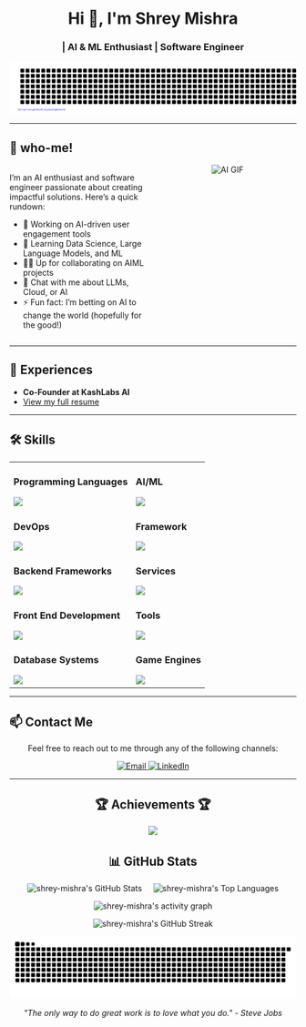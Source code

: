 <h1 align="center">Hi 👋, I'm Shrey Mishra</h1>
<h3 align="center">| AI & ML Enthusiast | Software Engineer</h3>

![gitartwork](gitartwork.svg)




---

## 🚀 who-me!

<div style="display: flex; justify-content: space-between; gap: 20px;">
  <div style="flex: 1; text-align: left;">
    <p>I’m an AI enthusiast and software engineer passionate about creating impactful solutions. Here’s a quick rundown:</p>
    <ul>
      <li>🔭 Working on AI-driven user engagement tools</li>
      <li>🌱 Learning Data Science, Large Language Models, and ML</li>
      <li>👯‍♂️ Up for collaborating on AIML projects</li>
      <li>💬 Chat with me about LLMs, Cloud, or AI</li>
      <li>⚡ Fun fact: I’m betting on AI to change the world (hopefully for the good!)</li>
    </ul>
  </div>
  <div style="flex: 1; text-align: center;">
    <img src="https://i.gifer.com/Gmjd.gif" alt="AI GIF" style="width: 300px; height: auto;"/>
  </div>
</div>

---

## 📄 Experiences
- **Co-Founder at KashLabs AI**  
- [View my full resume](https://drive.google.com/file/d/14O4oVN6HEjzotuLcE1KcLe0Q0DglqXHf/view?usp=sharing)

---

## 🛠️ Skills

<table style="border-collapse: collapse; width: 100%;">
  <tr>
    <td>
      <h3>Programming Languages</h3>
      <img src="https://skillicons.dev/icons?i=python,c,javascript" />
      <h3>DevOps</h3>
      <img src="https://skillicons.dev/icons?i=docker,aws,gcp" />
      <h3>Backend Frameworks</h3>
      <img src="https://skillicons.dev/icons?i=fastapi,flask,django,redis,postgresql" />
      <h3>Front End Development</h3>
      <img src="https://skillicons.dev/icons?i=html,css,javascript,react" />
      <h3>Database Systems</h3>
      <img src="https://skillicons.dev/icons?i=mongodb,mysql,postgres" />
    </td>
    <td>
      <h3>AI/ML</h3>
      <img src="https://skillicons.dev/icons?i=pytorch,opencv,scikitlearn,numpy,pandas" />
      <h3>Framework</h3>
      <img src="https://skillicons.dev/icons?i=django,fastapi" />
      <h3>Services</h3>
      <img src="https://skillicons.dev/icons?i=azure,firebase,postman" />
      <h3>Tools</h3>
      <img src="https://skillicons.dev/icons?i=git,vscode,linux,nginx" />
      <h3>Game Engines</h3>
      <img src="https://skillicons.dev/icons?i=unreal" />
    </td>
  </tr>
</table>


---

## 📫 Contact Me

<p align="center">Feel free to reach out to me through any of the following channels:</p>

<p align="center">
  <a href="mailto:shrey.mishra.dev@gmail.com">
    <img src="https://img.shields.io/badge/Email-shrey.mishra.dev%40gmail.com-333333?style=for-the-badge&logo=gmail&logoColor=white" alt="Email">
  </a>
  <a href="https://www.linkedin.com/in/-shrey-mishra">
    <img src="https://img.shields.io/badge/LinkedIn-Shrey%20Mishra-0A66C2?style=for-the-badge&logo=linkedin&logoColor=white" alt="LinkedIn">
  </a>
</p>

---


<!-- Trophies -->
<h2 align="center">🏆 Achievements 🏆</h2>
<p align="center">
  <img src="https://github-profile-trophy.vercel.app/?username=shrey-mishra&theme=onestar" />
</p>

<h2 align="center">📊 GitHub Stats</h2>

<p align="center">
  <div style="display: flex; justify-content: center; align-items: center; margin: 0 auto;">
    <img src="https://github-readme-stats.vercel.app/api?username=shrey-mishra&show_icons=true&count_private=true&theme=react&include_all_commits=true&hide_border=true&custom_title=My%20GitHub%20Stats&animated=true" alt="shrey-mishra's GitHub Stats" style="margin: 0 10px;"/>
    <img src="https://github-readme-stats.vercel.app/api/top-langs/?username=shrey-mishra&layout=compact&theme=react&hide_border=true" alt="shrey-mishra's Top Languages" style="margin: 0 10px;"/>
  </div>
</p>

<p align="center">
  <img src="https://github-readme-activity-graph.vercel.app/graph?username=shrey-mishra&theme=react-dark" alt="shrey-mishra's activity graph" />
</p>
<p align="center">
  <img src="https://github-readme-streak-stats.herokuapp.com/?user=shrey-mishra&theme=vue-dark&hide_border=true" alt="shrey-mishra's GitHub Streak" />
</p>

![snake gif](https://github.com/shrey-mishra/shrey-mishra/blob/output/github-snake-dark.svg)


<p align="center"><em>"The only way to do great work is to love what you do." - Steve Jobs</em></p>
